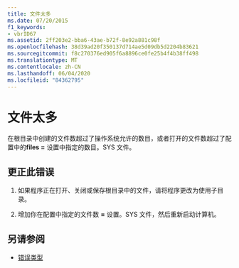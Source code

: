 ```yaml
---
title: 文件太多
ms.date: 07/20/2015
f1_keywords:
- vbrID67
ms.assetid: 2ff203e2-bba6-43ae-b72f-8e92a881c98f
ms.openlocfilehash: 38d39ad20f350137d714ae5d09db5d2204b83621
ms.sourcegitcommit: f8c270376ed905f6a8896ce0fe25b4f4b38ff498
ms.translationtype: MT
ms.contentlocale: zh-CN
ms.lasthandoff: 06/04/2020
ms.locfileid: "84362795"
---
```

# <a name="too-many-files"></a>文件太多
在根目录中创建的文件数超过了操作系统允许的数目，或者打开的文件数超过了配置中的**files =** 设置中指定的数目。SYS 文件。  
  
## <a name="to-correct-this-error"></a>更正此错误  
  
1. 如果程序正在打开、关闭或保存根目录中的文件，请将程序更改为使用子目录。  
  
2. 增加你在配置中指定的文件数 **=** 设置。SYS 文件，然后重新启动计算机。  
  
## <a name="see-also"></a>另请参阅

- [错误类型](../../programming-guide/language-features/error-types.md)
